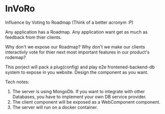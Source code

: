 # InVoRo
Influence by Voting to Roadmap (Think of a better acronym :P)

Any application has a Roadmap.
Any application want get as much as feedback from thier clients.

Why don't we expose our Roadmap?
Why don't we make our clients interactivly vote for thier next most important features in our product's rodemap?

This porject will pack a plug(config) and play e2e frontened-backend-db system to expose in you website.
Design the component as you want.


Tech notes:
1. The server is using MongoDb. If you want to integrate with other Databases, you have to implement your own DB service provider.
2. The client component will be exposed as a WebComponent component.
3. The server will run on a docker container.
